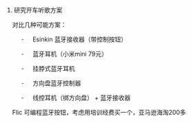 1. 研究开车听歌方案 

     对比几种可能方案：

          ⁃     Esinkin 蓝牙接收器（带控制按钮）

          ⁃     蓝牙耳机（小米mini 79元）

          ⁃     挂脖式蓝牙耳机

          ⁃     方向盘蓝牙控制器

          ⁃     线控耳机（绑方向盘） + 蓝牙接收器

     Flic 可编程蓝牙按钮，考虑用培训经费买一个，亚马逊海淘200多
